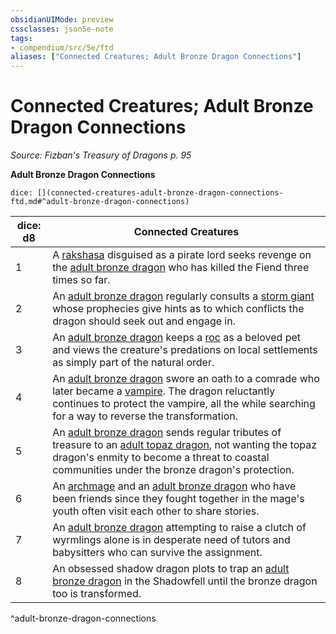 ```yaml
---
obsidianUIMode: preview
cssclasses: json5e-note
tags:
- compendium/src/5e/ftd
aliases: ["Connected Creatures; Adult Bronze Dragon Connections"]
---
```

# Connected Creatures; Adult Bronze Dragon Connections
*Source: Fizban's Treasury of Dragons p. 95* 

**Adult Bronze Dragon Connections**

`dice: [](connected-creatures-adult-bronze-dragon-connections-ftd.md#^adult-bronze-dragon-connections)`

| dice: d8 | Connected Creatures |
|----------|---------------------|
| 1 | A [rakshasa](5E2014官方资源/bestiary/fiend/rakshasa.md) disguised as a pirate lord seeks revenge on the [adult bronze dragon](5E2014官方资源/bestiary/dragon/adult-bronze-dragon.md) who has killed the Fiend three times so far. |
| 2 | An [adult bronze dragon](5E2014官方资源/bestiary/dragon/adult-bronze-dragon.md) regularly consults a [storm giant](5E2014官方资源/bestiary/giant/storm-giant.md) whose prophecies give hints as to which conflicts the dragon should seek out and engage in. |
| 3 | An [adult bronze dragon](5E2014官方资源/bestiary/dragon/adult-bronze-dragon.md) keeps a [roc](5E2014官方资源/bestiary/monstrosity/roc.md) as a beloved pet and views the creature's predations on local settlements as simply part of the natural order. |
| 4 | An [adult bronze dragon](5E2014官方资源/bestiary/dragon/adult-bronze-dragon.md) swore an oath to a comrade who later became a [vampire](5E2014官方资源/bestiary/undead/vampire.md). The dragon reluctantly continues to protect the vampire, all the while searching for a way to reverse the transformation. |
| 5 | An [adult bronze dragon](5E2014官方资源/bestiary/dragon/adult-bronze-dragon.md) sends regular tributes of treasure to an [adult topaz dragon](5E2014官方资源/bestiary/dragon/adult-topaz-dragon-ftd.md), not wanting the topaz dragon's enmity to become a threat to coastal communities under the bronze dragon's protection. |
| 6 | An [archmage](5E2014官方资源/bestiary/humanoid/archmage.md) and an [adult bronze dragon](5E2014官方资源/bestiary/dragon/adult-bronze-dragon.md) who have been friends since they fought together in the mage's youth often visit each other to share stories. |
| 7 | An [adult bronze dragon](5E2014官方资源/bestiary/dragon/adult-bronze-dragon.md) attempting to raise a clutch of wyrmlings alone is in desperate need of tutors and babysitters who can survive the assignment. |
| 8 | An obsessed shadow dragon plots to trap an [adult bronze dragon](5E2014官方资源/bestiary/dragon/adult-bronze-dragon.md) in the Shadowfell until the bronze dragon too is transformed. |
^adult-bronze-dragon-connections